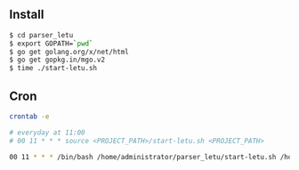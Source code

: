 ## Install

```bash
$ cd parser_letu
$ export GOPATH=`pwd`
$ go get golang.org/x/net/html 
$ go get gopkg.in/mgo.v2
$ time ./start-letu.sh
```

## Cron

```bash
crontab -e
```

```bash
# everyday at 11:00
# 00 11 * * * source <PROJECT_PATH>/start-letu.sh <PROJECT_PATH>

00 11 * * * /bin/bash /home/administrator/parser_letu/start-letu.sh /home/administrator/parser_letu
```

